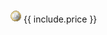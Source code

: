 <br />![Euros](/assets/img/icons/euro.gif) <span title="Price" style="vertical-align: middle;">{{ include.price }}</span>
